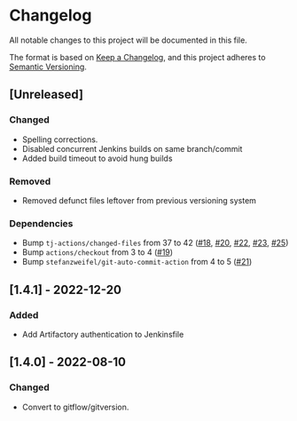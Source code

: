 # Changelog

All notable changes to this project will be documented in this file.

The format is based on [Keep a Changelog](https://keepachangelog.com/en/1.0.0/),
and this project adheres to [Semantic Versioning](https://semver.org/spec/v2.0.0.html).

## [Unreleased]
### Changed
- Spelling corrections.
- Disabled concurrent Jenkins builds on same branch/commit
- Added build timeout to avoid hung builds

### Removed
- Removed defunct files leftover from previous versioning system

### Dependencies
- Bump `tj-actions/changed-files` from 37 to 42 ([#18](https://github.com/Cray-HPE/k8s-liveness/pull/18), [#20](https://github.com/Cray-HPE/k8s-liveness/pull/20), [#22](https://github.com/Cray-HPE/k8s-liveness/pull/22), [#23](https://github.com/Cray-HPE/k8s-liveness/pull/23), [#25](https://github.com/Cray-HPE/k8s-liveness/pull/25))
- Bump `actions/checkout` from 3 to 4 ([#19](https://github.com/Cray-HPE/k8s-liveness/pull/19))
- Bump `stefanzweifel/git-auto-commit-action` from 4 to 5 ([#21](https://github.com/Cray-HPE/k8s-liveness/pull/21))

## [1.4.1] - 2022-12-20
### Added
- Add Artifactory authentication to Jenkinsfile

## [1.4.0] - 2022-08-10
### Changed
- Convert to gitflow/gitversion.
